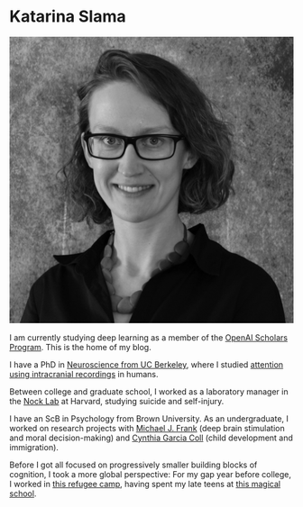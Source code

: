 # Katarina Slama

<!-- Edit the `index.md` file to change this content. All pages on the blog, including this one, use [Markdown](https://guides.github.com/features/mastering-markdown/). You can include images: -->
![](images/slama-headshot-2019-bw.jpg)

I am currently studying deep learning as a member of the [OpenAI Scholars Program](https://openai.com/blog/openai-scholars-spring-2020/).
This is the home of my blog.

I have a PhD in [Neuroscience from UC Berkeley](https://neuroscience.berkeley.edu/ph-d-program/),
where I studied [attention using intracranial recordings](https://www.biorxiv.org/content/10.1101/2020.02.29.971341v1.full.pdf)
in humans.

Between college and graduate school, I worked as a laboratory manager in the
[Nock Lab](https://nocklab.fas.harvard.edu/research) at Harvard, studying suicide
and self-injury.

I have an ScB in Psychology from Brown University. As an undergraduate, I worked
on research projects with [Michael J. Frank](https://www.lnccbrown.com/) (deep
  brain stimulation and moral decision-making) and [Cynthia Garcia Coll](https://www.psychologicalscience.org/observer/champions-of-psychology-cynthia-garcia-coll)
  (child development and immigration).

Before I got all focused on progressively smaller building blocks of cognition, I took
a more global perspective: For my gap year before college, I worked in [this refugee camp](http://www.theborderconsortium.org/where-we-work/camps-in-thailand/mae-la-oon/), having spent my late teens at [this magical school](https://www.atlanticcollege.org/).
